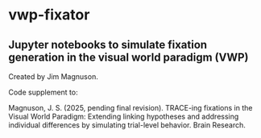 # vwp-fixator

## Jupyter notebooks to simulate fixation generation in the visual world paradigm (VWP)

Created by Jim Magnuson. 

Code supplement to: 

Magnuson, J. S. (2025, pending final revision). TRACE-ing fixations in the Visual World Paradigm: Extending linking hypotheses and addressing individual differences by simulating trial-level behavior. Brain Research. 

